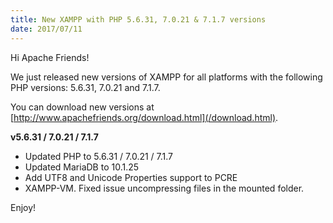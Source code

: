```yaml
---
title: New XAMPP with PHP 5.6.31, 7.0.21 & 7.1.7 versions
date: 2017/07/11
---
```


Hi Apache Friends!

We just released new versions of XAMPP for all platforms with the following PHP versions: 5.6.31, 7.0.21 and 7.1.7.

You can download new versions at [http://www.apachefriends.org/download.html](/download.html).

<b>v5.6.31 / 7.0.21 / 7.1.7</b>

- Updated PHP to 5.6.31 / 7.0.21 / 7.1.7
- Updated MariaDB to 10.1.25
- Add UTF8 and Unicode Properties support to PCRE
- XAMPP-VM. Fixed issue uncompressing files in the mounted folder.

Enjoy!
